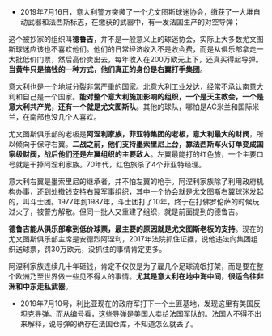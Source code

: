 - 2019年7月16日，意大利警方突袭了一个尤文图斯球迷协会，缴获了一大堆自动武器和法西斯标志，在缴获的武器中，有一发法国生产的对空导弹；

这个被抄家的组织叫**德鲁吉**，并不是一般意义上的球迷协会，实际上大多数尤文图斯球迷应该也不喜欢他们。他们的日常经济收入不是收会费，而是从俱乐部拿走一大批低价门票，然后高价卖出去，每年收入在200万欧元上下，还真买得起导弹。**当黄牛只是搞钱的一种方式，他们真正的身份是右翼打手集团**。

意大利也是一个地域分裂非常严重的国家。北意大利工业发达，经常不承认南意大利和自己是一个国家。**能对整个意大利施加影响的组织，一个是天主教会，一个是意大利共产党，还有一个就是尤文图斯队**。其他的球队，哪怕是AC米兰和国际米兰，在南部也没几个人喜欢。

尤文图斯俱乐部的老板是**阿涅利家族，菲亚特集团的老板，意大利最大的财阀**，所以倾向于保守右翼。**二战之前，他们支持墨索里尼上台，靠法西斯军火订单变成国家级财阀，战后他们还是左翼组织的主要敌人**。左翼最能打的红色旅，一个主要口号就是干掉阿涅利家族。70年代，红色旅杀了4个菲亚特经理。

意大利右翼是墨索里尼的继承者，并不怕左翼的枪手。阿涅利家族除了利用政府机构办事，还到处撒钱支持右翼军事组织，其中一个协会就是尤文图斯右翼球迷发起的，叫斗士团。1977年到1987年，斗士团打了10年，终于在打佛罗伦萨的时候玩过火了，被警方解散。但同一批人又重建了组织，就是前面提到的德鲁吉。

**德鲁吉能从俱乐部拿到低价球票，最主要的原因就是尤文图斯老板的支持**。现在的尤文图斯俱乐部主席是安德烈阿涅利，2017年法院抓住证据，说他违法向集团组织送球票，罚30万欧元，没抓住的事情肯定更多。

阿涅利家族连续几十年砸钱，肯定不仅仅是为了雇几个足球流氓打架，而是要在整个欧洲乃至世界做一些见不得人的事情。**尤其是意大利在地中海中间，很适合往非洲和中东走私武器**。

- 2019年7月10号，利比亚现在的政府军打下一个土匪基地，发现这里有美国反坦克导弹。而从编号看，这些导弹是美国人卖给法国军队的。法国人不得不出来解释，说导弹的确存在法国仓库，不知道怎么就丢了。